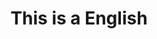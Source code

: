 ---
title: "This is a English"
heroTitle: "This is a English"
firstFeature:
  heading: "This is a English:"
  items: 
   - name: Regnskapsførsel inkl. prosjekt og avdeling
   - name: Lønn inkl. ansvar for lovpålagte rapporter
   - name: Rådgivning, inkl. omdanning, avvikling mm
   - name: Ligning og årsoppgjør
   - name: Fakturering og purring
   - name: Rapportering med kommentarer
   - name: Systemutvikling og programmering
divider: 
  heading: "This is a English"
  description: "Regnskap Nord AS ble etablert tilbake i 1988, da under navnet NorSoft Regnskap & Data. I snart 30 år har vi levert regnskapsføring og økonomisk rådgivning til kunder i Nord-Norge."
secondFeature:
  heading: "Nettbaserte<br>løsninger:"
  items: 
   - name: PowerOffice Go
   - name: Visma Business
   - name: Autopay
   - name: "AutoInvoice (EHF-faktura)"
   - name: "Approval (attestering)"
   - name: Webfaktura
   - name: "Expense / Reiseregning"
   - name: "Web-rapportering"
mapDivdier: 
  heading: Beliggenhet
  description: "Vi holder til i Fauske sentrum i Storgata 72, 2. etasje hvor vi for tiden er ni ansatte. I juni 2015 ble det etablert avdelingskontor på Storjord i Tysfjord med to ansatte.  Målsettingen er totalt tolv ansatte for begge avdelingene."
team: 
  heading1: "Våre medarbeidere på Fauske:"
  team1:
   - image: "https://lh3.googleusercontent.com/KTOrNmQObv1_A0rxVEc4Cpwu5B9G7hjtcoxr9dFvow0agfbn5sw55_W2Ym354p0InZ7QkVAybG2DB-UqK5XP_wxSCGZY=w300-h200"
     name: "Solbjørg Kvæl"
     role: "Autorisert regnskapsfører"
     tlf: "45 90 62 33"
     email: "solbjorg@regnskapnord.no"
     description: "Solbjørg er født I 1958 og har økonomisk/administrativ utdannelse ved Universitetet I Nordland. Hun har vært ansatt hos oss siden 2002. Hun har mange års praksis fra bank og økonomifunksjoner i private bedrifter."
   - image: "https://lh3.googleusercontent.com/JSVY3izg1IjePNJIngf87nNoi0zulwwIp9EWtYXHi4FgKS6va9zNNg7IP9oevB3Kv3-0OvDzvZoB66OH77_kVBR3ZHdV=w300-h200"
     name: "Monika Solem"
     role: "Regnskapsfører"
     tlf: "45 90 62 32"
     email: "monika@regnskapnord.no"
     description: "Monika er født i 1968, er utdannet innen regnskap og har mange års praksis innen regnskap, 	ordre og salg. Hun har vært ansatt hos oss siden 2009."
   - image: "https://lh3.googleusercontent.com/b27cJ-1CLlfIh3SCvurFR6UteBt6HVgRLBtNbhhlfcsOufPId5Szcfyn--ljN3uz9TB4_lHM-JD4p86uEhOT1aGAEqHJ=w300-h200"
     name: "Anne Helén Rudi Nilsen"
     role: "Autorisert regnskapsfører"
     tlf: "459 06 231"
     email: "anne@regnskapnord.no"
     description: "Anne er født i 1968 og er daglig leder med ansvar for det faglige i tillegg til personalansvar og kundeansvar.	<br> Hun har 3-årig regnskapsutdannelse fra regnskapslinjen ved Handelsskolen. I tillegg har hun en treårig utdannelse som fiskeriøkonom ved Høgskolen i Bodø. Hun har 12 års praksis fra Regnskap Nord og ble i 2001 autorisert. Etter det har hun seks års praksis fra to andre regnskapskontor. Hun begynte hos oss 01.07.17."
   - image: "https://lh3.googleusercontent.com/VkfT9NIEvFpjyt3I2FCwjBiwmcY_0M-YRa8rLyQoLr8jvaRZSofJMPQgQGMM1jS9QlQR-2n3ZzXMW_QBepZimal7pQra=w300-h200"
     name: "Margrete Beate Olsen Nicolaisen"
     role: "Daglig Leder og autorisert regnskapsfører"
     tlf: "459 06 230"
     email: "margrete@regnskapnord.no"
     description: "Margrete er født i 1964 og er daglig leder med ansvar for det faglige, kvalitetssikring og lønn.<br>Hun har tre års utdannelse fra Handelsskolen v/Bodø VG, tre år Økad og ett år revisjon ved Høgskolen i Bodø. Hun ble autorisert regnskapsfører i 2011 og har 19 års praksis innen regnskap, både fra private bedrifter og regnskapskontor. Hun begynte hos oss 01.07.17."
   - image: "https://lh3.googleusercontent.com/A-PeXX2FpwdsUvMRrjxwgURBjg09PUam7lkjuMdSRpqjTWlwdD6CkGcsx6dQwohTS4KEjmAKYxhylrQwGB4botrA1-bB=w300-h200"
     name: "Lisbet Olsen"
     role: "Regnskapsmedarbeider"
     tlf: "459 55 790"
     email: "lisbet.olsen@regnskapnord.no"
     description: "Lisbet er født i 1982 og har en allsidig arbeidsbakgrunn før hun begynte på et fireårig studium i Økonomi og Ledelse ved Universitetet i Nordland. Hun arbeider med sin bachelor i økonomi og ledelse og er i tillegg under utdanning for å bli autorisert regnskapsfører. Lisbet begynte hos oss 01.05.17."
   - image: "https://lh3.googleusercontent.com/xaWanzXXSq7m93PFFs8O12cdLwAnQIFfX7sPQTY9IC2TgHbD29flQp5W-rYduB9o3J15qOPz3daBH5NdoRn94hUXoEYKGw=w300-h200"
     name: "Stine Pedersen"
     role: "IT-økonom og regnskapsmedarbeider"
     tlf: "48 84 39 65"
     email: "stine@regnskapnord.no"
     description: "Stine er født i 1987 og har fagskoleutdanning som IT-økonom. Fagområdene var kontormedarbeider og regnskapsmedarbeider. Hun begynte hos oss den 01.04.17."
   - image: "https://lh3.googleusercontent.com/zYzRt40WjTT28y1DdGavr6MTQz3YRuTrpaDsRUqB7yKrpL0hCk9UNcoTXiNf6nIPXXXCWgyk5VkaIgR-wLlDqqwOlFO52w=w300-h200"
     name: "Michael Sagnes"
     role: "IT & Markedsansvarlig"
     tlf: "92 21 53 28"
     email: "michael@regnskapnord.no"
     description: "Michael er født i 1992 og har studiespesialisering innen IT og næringslivsøkonomi ved Lillehammer VGS. Han har kurs i strategisk markedsanalyse hos Berghs School of Communication i Stockholm. I tillegg har han gjennomført kurs i forbrukeradferd tilhørende Markedsføringsledelse hos Handelshøyskolen BI, Bachelor.<br>Hans arbeidspraksis har vært hos Norstat Norge AS som panelansvarlig, supportmedarbeider og prosjektleder."
   - image: "https://lh3.googleusercontent.com/Nbj09JKSkYZKbibrm6r3eQP2CM-MWaz438feT6mZh_DaZi96rkQRTM4buIBbxthGMtaGfvGkQR1KLBv8XdylXB60GwkS=w300-h200"
     name: "Inger Støre Kristiansen"
     role: "Regnskapsmedarbeider"
     tlf: ""
     email: "inger@regnskapnord.no"
     description: "Inger er født i 1968 og grunnutdannelse som også omhandler regnskap og økonomi. Hun har mange års allsidig praksis før hun begynte hos oss i august 2017.<br>Hun er fremdeles under opplæring og lønnsarbeid vil bli en av hennes hovedoppgaver."
  heading2: "Våre medarbeidere på Storjord i Tysfjord:"
  team2:
   - image: "https://lh3.googleusercontent.com/bc4olq_4vvs5elx5gRBv_yrg8msus7DKbWXeIvcTqjGfIvlZjoL9RXfQA3ef-7Fh9wVRJ12VelZTAeOFNelUIQuIFVoi=w300-h200"
     name: "Beathe Tennes"
     role: "Regnskapsfører"
     tlf: "40 03 51 03"
     email: "beathe@regnskapnord.no"
     description: "Beathe er født I 1970 og har utdannelse fra handelsskole og innen bank/finans ved BankAkademiet. Hun har mange års erfaring bak seg innen regnskap og begynte hos oss i august 2015."
   - image: "https://lh3.googleusercontent.com/EREGcWkgw1z0spkClvf4MZxekbd1J-E8-IBwz_yL8--DeBBqUFSYdvxa0i3T6jvOh8ytB-CUZnALnj2NC06eQvImZsw=w300-h200"
     name: "Solrun Botolfsen"
     role: "Avdelingsleder og regnskapsfører"
     tlf: "40 03 48 72"
     email: "solrun@regnskapnord.no"
     description: "Solrun er født i 1967 og har etter endt grunnutdannelse videregående kurs I og II på Økonomilinja, studieretning for handels- og kontorfag. I tillegg Bedriftsøkonomisk analyse ved fjernundervisningen BI. Hun har over 22 års allsidig kontor- og regnskapspraksis i private bedrifter før hun begynte hos oss den 01.02.2016.<br>Solrun er avdelingsleder og lønnsansvarlig på Tysfjord-avdelingen."
address: "Storgaten 72, 8200 Fauske"
postaddress: "Postboks 230, 8201 Fauske"
telefon: "75 60 19 70"
epost: "post@regnskapnord.no"
---